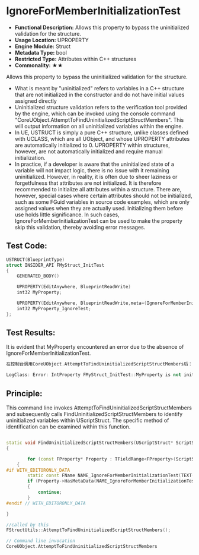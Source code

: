 # IgnoreForMemberInitializationTest

- **Functional Description:** Allows this property to bypass the uninitialized validation for the structure.
- **Usage Location:** UPROPERTY
- **Engine Module:** Struct
- **Metadata Type:** bool
- **Restricted Type:** Attributes within C++ structures
- **Commonality:** ★★

Allows this property to bypass the uninitialized validation for the structure.

- What is meant by "uninitialized" refers to variables in a C++ structure that are not initialized in the constructor and do not have initial values assigned directly
- Uninitialized structure validation refers to the verification tool provided by the engine, which can be invoked using the console command "CoreUObject.AttemptToFindUninitializedScriptStructMembers". This will output information on all uninitialized variables within the engine.
- In UE, USTRUCT is simply a pure C++ structure, unlike classes defined with UCLASS, which are all UObject, and whose UPROPERTY attributes are automatically initialized to 0. UPROPERTY within structures, however, are not automatically initialized and require manual initialization.
- In practice, if a developer is aware that the uninitialized state of a variable will not impact logic, there is no issue with it remaining uninitialized. However, in reality, it is often due to sheer laziness or forgetfulness that attributes are not initialized. It is therefore recommended to initialize all attributes within a structure. There are, however, special cases where certain attributes should not be initialized, such as some FGuid variables in source code examples, which are only assigned values when they are actually used. Initializing them before use holds little significance. In such cases, IgnoreForMemberInitializationTest can be used to make the property skip this validation, thereby avoiding error messages.

## Test Code:

```cpp
USTRUCT(BlueprintType)
struct INSIDER_API FMyStruct_InitTest
{
	GENERATED_BODY()

	UPROPERTY(EditAnywhere, BlueprintReadWrite)
	int32 MyProperty;

	UPROPERTY(EditAnywhere, BlueprintReadWrite,meta=(IgnoreForMemberInitializationTest))
	int32 MyProperty_IgnoreTest;
};
```

## Test Results:

It is evident that MyProperty encountered an error due to the absence of IgnoreForMemberInitializationTest.

```cpp
在控制台调用CoreUObject.AttemptToFindUninitializedScriptStructMembers后：

LogClass: Error: IntProperty FMyStruct_InitTest::MyProperty is not initialized properly. Module:Insider File:Property/Struct/MyProperty_Struct.h
```

## Principle:

This command line invokes AttemptToFindUninitializedScriptStructMembers and subsequently calls FindUninitializedScriptStructMembers to identify uninitialized variables within UScriptStruct. The specific method of identification can be examined within this function.

```cpp

static void FindUninitializedScriptStructMembers(UScriptStruct* ScriptStruct, EScriptStructTestCtorSyntax ConstructorSyntax, TSet<const FProperty*>& OutUninitializedProperties)
{

		for (const FProperty* Property : TFieldRange<FProperty>(ScriptStruct, EFieldIteratorFlags::ExcludeSuper))
	{
#if	WITH_EDITORONLY_DATA
		static const FName NAME_IgnoreForMemberInitializationTest(TEXT("IgnoreForMemberInitializationTest"));
		if (Property->HasMetaData(NAME_IgnoreForMemberInitializationTest))
		{
			continue;
		}
#endif // WITH_EDITORONLY_DATA

}

//called by this
FStructUtils::AttemptToFindUninitializedScriptStructMembers();

// Command line invocation
CoreUObject.AttemptToFindUninitializedScriptStructMembers
```